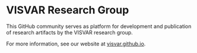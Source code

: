 # VISVAR Research Group

This GitHub community serves as platform for development and publication of research artifacts by the VISVAR research group.

For more information, see our website at [visvar.github.io](https://visvar.github.io/).
